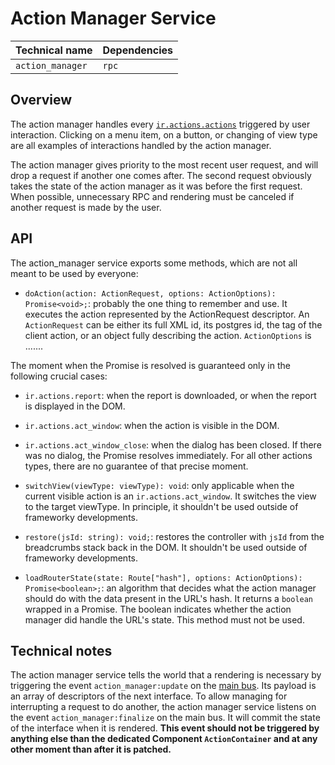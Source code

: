 # Action Manager Service

| Technical name   | Dependencies |
| ---------------- | ------------ |
| `action_manager` | `rpc`        |

## Overview

The action manager handles every [`ir.actions.actions`](https://www.odoo.com/documentation/14.0/reference/actions.html) triggered by user interaction.
Clicking on a menu item, on a button, or changing of view type are all examples of
interactions handled by the action manager.

The action manager gives priority to the most recent user request, and will drop
a request if another one comes after. The second request obviously takes the state
of the action manager as it was before the first request. When possible, unnecessary RPC
and rendering must be canceled if another request is made by the user.

## API

The action_manager service exports some methods, which are not all meant to be used by everyone:

- `doAction(action: ActionRequest, options: ActionOptions): Promise<void>;`: probably the one thing to remember and use. It executes the action represented by the ActionRequest descriptor. An `ActionRequest` can be either its full XML id, its postgres id, the tag of the client action, or an object fully describing the action.
  `ActionOptions` is .......

The moment when the Promise is resolved is guaranteed only in the following crucial cases:

- `ir.actions.report`: when the report is downloaded, or when the report is displayed in the DOM.
- `ir.actions.act_window`: when the action is visible in the DOM.
- `ir.actions.act_window_close`: when the dialog has been closed. If there was no dialog, the Promise resolves immediately.
  For all other actions types, there are no guarantee of that precise moment.

- `switchView(viewType: viewType): void`: only applicable when the current visible action is an `ir.actions.act_window`. It switches the view to the target viewType. In principle, it shouldn't be used outside of frameworky developments.

- `restore(jsId: string): void;`: restores the controller with `jsId` from the breadcrumbs stack back in the DOM. It shouldn't be used outside of frameworky developments.

- `loadRouterState(state: Route["hash"], options: ActionOptions): Promise<boolean>;`: an algorithm that decides what the action manager should do with the data present in the URL's hash. It returns a `boolean` wrapped in a Promise. The boolean indicates whether the action manager did handle the URL's state. This method must not be used.

## Technical notes

The action manager service tells the world that a rendering is necessary by triggering the
event `action_manager:update` on the [main bus](/bus.md). Its payload is an array of descriptors of the next interface.
To allow managing for interrupting a request to do another, the action manager service listens on the event `action_manager:finalize` on the main bus. It will commit the state of the interface when it is rendered.
**This event should not be triggered by anything else than the dedicated Component `ActionContainer` and at any other moment than after it is patched.**

